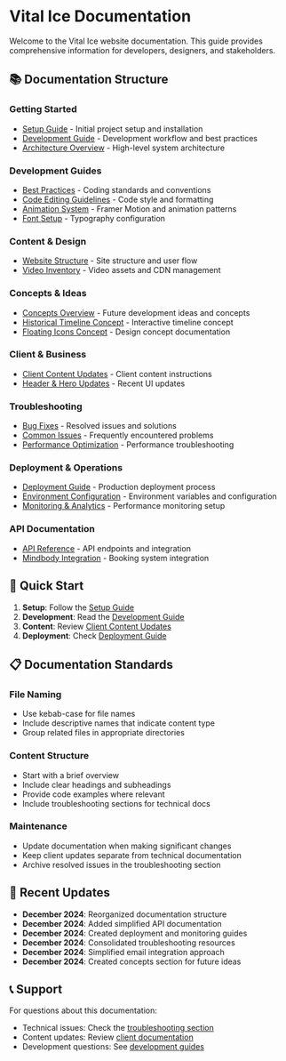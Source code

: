 # Vital Ice Documentation

Welcome to the Vital Ice website documentation. This guide provides comprehensive information for developers, designers, and stakeholders.

## 📚 Documentation Structure

### **Getting Started**

- [Setup Guide](../SETUP_GUIDE.md) - Initial project setup and installation
- [Development Guide](./development/README.md) - Development workflow and best practices
- [Architecture Overview](../EXPANDED_ARCHITECTURE.md) - High-level system architecture

### **Development Guides**

- [Best Practices](./development/BEST_PRACTICES.md) - Coding standards and conventions
- [Code Editing Guidelines](./development/CODE_EDITING.md) - Code style and formatting
- [Animation System](./development/SPRING_ANIMATIONS.md) - Framer Motion and animation patterns
- [Font Setup](./development/FONT_SETUP.md) - Typography configuration

### **Content & Design**

- [Website Structure](./content/WEBSITE_STRUCTURE.md) - Site structure and user flow
- [Video Inventory](./content/VIDEO_INVENTORY.md) - Video assets and CDN management

### **Concepts & Ideas**

- [Concepts Overview](./concepts/README.md) - Future development ideas and concepts
- [Historical Timeline Concept](./concepts/HISTORICAL_TIMELINE.md) - Interactive timeline concept
- [Floating Icons Concept](./concepts/FLOATING_ICONS_CONCEPT.md) - Design concept documentation

### **Client & Business**

- [Client Content Updates](./client/client-content-updates.md) - Client content instructions
- [Header & Hero Updates](./client/header-and-hero-updates.md) - Recent UI updates

### **Troubleshooting**

- [Bug Fixes](./troubleshooting/README.md) - Resolved issues and solutions
- [Common Issues](./troubleshooting/COMMON_ISSUES.md) - Frequently encountered problems
- [Performance Optimization](./troubleshooting/PERFORMANCE.md) - Performance troubleshooting

### **Deployment & Operations**

- [Deployment Guide](./deployment/README.md) - Production deployment process
- [Environment Configuration](./deployment/ENVIRONMENT.md) - Environment variables and configuration
- [Monitoring & Analytics](./deployment/MONITORING.md) - Performance monitoring setup

### **API Documentation**

- [API Reference](./api/README.md) - API endpoints and integration
- [Mindbody Integration](./api/MINDBODY_API.md) - Booking system integration

## 🚀 Quick Start

1. **Setup**: Follow the [Setup Guide](../SETUP_GUIDE.md)
2. **Development**: Read the [Development Guide](./development/README.md)
3. **Content**: Review [Client Content Updates](./client/client-content-updates.md)
4. **Deployment**: Check [Deployment Guide](./deployment/README.md)

## 📋 Documentation Standards

### **File Naming**

- Use kebab-case for file names
- Include descriptive names that indicate content type
- Group related files in appropriate directories

### **Content Structure**

- Start with a brief overview
- Include clear headings and subheadings
- Provide code examples where relevant
- Include troubleshooting sections for technical docs

### **Maintenance**

- Update documentation when making significant changes
- Keep client updates separate from technical documentation
- Archive resolved issues in the troubleshooting section

## 🔄 Recent Updates

- **December 2024**: Reorganized documentation structure
- **December 2024**: Added simplified API documentation
- **December 2024**: Created deployment and monitoring guides
- **December 2024**: Consolidated troubleshooting resources
- **December 2024**: Simplified email integration approach
- **December 2024**: Created concepts section for future ideas

## 📞 Support

For questions about this documentation:

- Technical issues: Check the [troubleshooting section](./troubleshooting/README.md)
- Content updates: Review [client documentation](./client/README.md)
- Development questions: See [development guides](./development/README.md)
